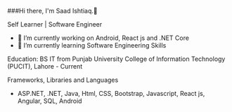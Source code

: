###Hi there, I'm Saad Ishtiaq.👋


Self Learner | Software Engineer
- 🔭 I’m currently working on Android, React js and .NET Core
- 🌱 I’m currently learning Software Engineering Skills

Education:
BS IT from Punjab University College of Information Technology (PUCIT), Lahore - Current

Frameworks, Libraries and Languages
- ASP.NET, .NET, Java, Html, CSS, Bootstrap, Javascript, React js, Angular, SQL, Android









